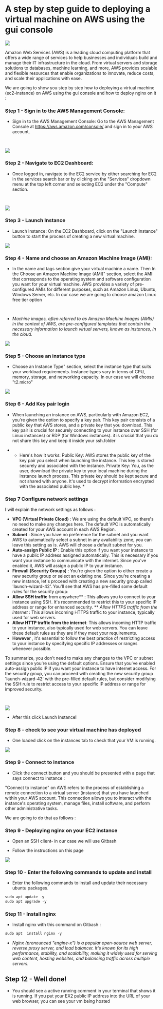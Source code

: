 # A step by step guide to deploying a virtual machine  on AWS using the gui console

![](https://encrypted-tbn0.gstatic.com/images?q=tbn:ANd9GcQWvOCHeqNEMvlfFJGfKoCQvZlwwgFDEo1D43M_yqLGrw&s)

Amazon Web Services (AWS) is a leading cloud computing platform that offers a wide range of services to help businesses and individuals build and manage their IT infrastructure in the cloud. From virtual servers and storage solutions to databases, machine learning, and more, AWS provides scalable and flexible resources that enable organizations to innovate, reduce costs, and scale their applications with ease.

We are going to show you step by step how to deploying a virtual machine (ec2-instance) on AWS using the gui console and how to deploy nginx on it :

### Step 1 - Sign in to the AWS Management Console: 

* Sign in to the AWS Management Console: Go to the AWS Management Console at https://aws.amazon.com/console/ and sign in to your AWS account.
<br>

![](pictures/screenshot1.jpg)

### Step 2 - Navigate to EC2 Dashboard: 

* Once logged in, navigate to the EC2 service by either searching for EC2 in the services search bar or by clicking on the "Services" dropdown menu at the top left corner and selecting EC2 under the "Compute" section.
<br>

![](pictures/screenshot2.jpg)

### Step 3 - Launch Instance

+ Launch Instance: On the EC2 Dashboard, click on the "Launch Instance" button to start the process of creating a new virtual machine.

![](pictures/screenshot3.jpg)

### Step 4 - Name and choose an Amazon Machine Image (AMI): 

* In the name and tags section give your virtual machine a name. Then In the Choose an Amazon Machine Image (AMI)" section, select the AMI that corresponds to the operating system and software configuration you want for your virtual machine. AWS provides a variety of pre-configured AMIs for different purposes, such as Amazon Linux, Ubuntu, Windows Server, etc. 
 In our case we are going to choose amazon Linux free tier option
<br> 


* *Machine images, often referred to as Amazon Machine Images (AMIs) in the context of AWS, are pre-configured templates that contain the necessary information to launch virtual servers, known as instances, in the cloud.*

![](pictures/screenshot4.jpg)

### Step 5 - Choose an instance type 

* Choose an Instance Type" section, select the instance type that suits your workload requirements. Instance types vary in terms of CPU, memory, storage, and networking capacity. In our case we will choose "t2.micro" 

![](pictures/screenshot5.jpg)

### Step 6 - Add Key pair login 

* When launching an instance on AWS, particularly with Amazon EC2, you're given the option to specify a key pair. This key pair consists of a public key that AWS stores, and a private key that you download. This key pair is crucial for securely connecting to your instance over SSH (for Linux instances) or RDP (for Windows instances). it is crucial that you do not share this key and keep it inside your ssh.folder


* * Here's how it works:
 Public Key: AWS stores the public key of the key pair you select when launching the instance. This key is stored securely and associated with the instance.
 Private Key: You, as the user, download the private key to your local machine during the instance launch process. This private key should be kept secure and not shared with anyone. It's used to decrypt information encrypted with the associated public key. *


### Step 7 Configure network settings 

I will explain the network settings as follows : 

* **VPC (Virtual Private Cloud)** :
We are using the  default VPC, so there's no need to make any changes here. The default VPC is automatically created for your AWS account in each AWS Region.
* **Subnet** :
Since you have no preference for the subnet and you want AWS to automatically select a subnet in any availability zone, you can leave this setting as is. AWS will choose a default subnet for you.
* **Auto-assign Public IP** :
Enable this option if you want your instance to have a public IP address assigned automatically. This is necessary if you want your instance to communicate with the internet. Since you've enabled it, AWS will assign a public IP to your instance.
* **Firewall (Security Groups)** :
You're given the option to either create a new security group or select an existing one. Since you're creating a new instance, let's proceed with creating a new security group called 'launch-wizard-42'.
You'll see that AWS has pre-filled some default rules for the security group:
* **Allow SSH traffic**  from anywhere** : This allows you to connect to your instance using SSH. It's recommended to restrict this to your specific IP address or range for enhanced security.
** *Allow HTTPS traffic from the internet* : This allows incoming HTTPS traffic to your instance, typically used for web servers.
* **Allow HTTP traffic from the internet**: This allows incoming HTTP traffic to your instance, also typically used for web servers.
You can leave these default rules as they are if they meet your requirements.
* **However** , it's essential to follow the best practice of restricting access to your instance by specifying specific IP addresses or ranges whenever possible.

To summarize, you don't need to make any changes to the VPC or subnet settings since you're using the default options. Ensure that you've enabled auto-assign public IP if you want your instance to have internet access. For the security group, you can proceed with creating the new security group 'launch-wizard-42' with the pre-filled default rules, but consider modifying the SSH rule to restrict access to your specific IP address or range for improved security.

<br>

![](pictures/screenshot7.jpg)


* After this click Launch Instance!

### Step 8 - check to see your virtual machine has deployed 

* One loaded click on the instances tab to check that your VM is running. 

![](pictures/screenshot8.jpg)

### Step 9 - Connect to instance 

* Click the connect button and you should be presented with a page that says connect to instance : 


"Connect to instance" on AWS refers to the process of establishing a remote connection to a virtual server (instance) that you have launched within your AWS account. This connection allows you to interact with the instance's operating system, manage files, install software, and perform other administrative tasks.

We are going to do that as follows : 

### Step 9 - Deploying nginx on your EC2 instance

* Open an SSH client- in our case we will use Gitbash

* Follow the instructions on this page

![](pictures/screenshot9.jpg)

### Step 10 - Enter the following commands to update and install 

* Enter the following commands to  install and update their necessary ubuntu packages.

```python
sudo apt update -y
sudo apt upgrade -y
```


### Step 11 - Install nginx 

* Install nginx with this command on Gitbash : 

````python 
sudo apt  install nginx -y
````

* *Nginx (pronounced "engine-x") is a popular open-source web server, reverse proxy server, and load balancer. It's known for its high performance, stability, and scalability, making it widely used for serving web content, hosting websites, and balancing traffic across multiple servers.*

## Step 12 - Well done!

* You should see a active running comment in your terminal that shows it is running. 
If you put your EX2 public IP address into the URL of your web browser, you can see your vm being hosted 
![]()

